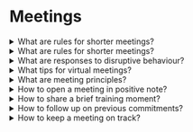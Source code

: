 # Meetings

<details>
  <summary>What are rules for shorter meetings?</summary>

1. Be prepared;
2. Start the meeting at an unusual time;
3. Make the meeting purpose clear and specific;
4. Schedule only the time you need;
5. Use a facilitator;
6. Use a timekeeper;
7. Don't sit down;
8. Create a parking lot;
9. Develop and honor time-related ground rules;
10. Divide and conquer the work;
11. Continuously improve your meetings.

</details>

<details>
  <summary>What are rules for shorter meetings?</summary>

1. Tolking too much;
2. Going on for too long;
3. Dominating the meeting;
4. Behaving negatively;
5. Attacking others' ideas;
6. Using jargon to look clever;
7. Not being prepared;
8. RSVPing, then not showing up;
9. Being scared to say what they really think.

</details>

<details>
  <summary>What are responses to disruptive behaviour?</summary>

- Make constructive statements;
- Poin out their habit;
- Say how you feel about the bad behaviour.

</details>

<details>
  <summary>What tips for virtual meetings?</summary>

1. Use visul rather than just audio;
2. Check equipment and software;
3. Consider the audio quality;
4. Exchange mobile members feforehand;
5. Know your software's features;
6. Think about who to invite;
7. Keep updates on who said what;
8. Introduce yourselfs.

</details>

<details>
  <summary>What are meeting principles?</summary>

1. Purpose - a clearly defined meaning and result for every meeting;
2. Time - a correct duration for meeting;
3. Agenda - it is simply a step-by-step outline for participants to follow in the meeting;
4. Preparation - ideally, each participant comes prepared for each meeting;
5. Focus - stay true to the stated purpose of the meeting;
6. Leadership - put simply who's guiding the meeting.

</details>

<details>
  <summary>How to open a meeting in positive note?</summary>

1. Arrive early;
2. Eliminate distractions;
3. Greet on arrival;
4. Set tone through example.

</details>

<details>
  <summary>How to share a brief training moment?</summary>

1. Grab attention;
2. Get to the point;
3. Ask throught provoking questions.

</details>

<details>
  <summary>How to follow up on previous commitments?</summary>

1. Facilitator reads previous commitments;
2. Keep simple;
3. Use a positive tone;
4. Avoid a long discussion;
5. Finish with brief, specific, and cincere praise.

</details>

<details>
  <summary>How to keep a meeting on track?</summary>

1. Decide how people will take turns speaking;
2. Avoid singling out anyone who stray off topic;
3. Stick to your meeting ground rules;
4. Let the timer keep things on track.

</details>
